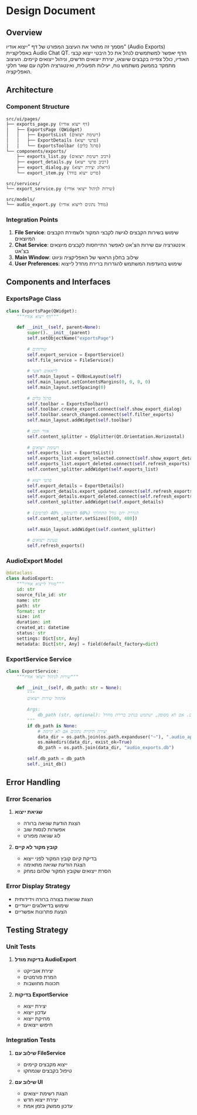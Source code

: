 # Design Document

## Overview

מסמך זה מתאר את העיצוב המפורט של דף "ייצוא אודיו" (Audio Exports) באפליקציית Audio Chat QT. הדף יאפשר למשתמשים לנהל את כל היבטי ייצוא קבצי האודיו, כולל צפייה בקבצים שיוצאו, יצירת ייצואים חדשים, וניהול ייצואים קיימים. העיצוב מתמקד בממשק משתמש נוח, יעילות תפעולית, ואינטגרציה חלקה עם שאר חלקי האפליקציה.

## Architecture

### Component Structure

```
src/ui/pages/
├── exports_page.py (דף ייצוא אודיו)
│   ├── ExportsPage (QWidget)
│   │   ├── ExportsList (רשימת ייצואים)
│   │   ├── ExportDetails (פרטי ייצוא)
│   │   └── ExportsToolbar (סרגל כלים)
└── components/exports/
    ├── exports_list.py (רכיב רשימת ייצואים)
    ├── export_details.py (רכיב פרטי ייצוא)
    ├── export_dialog.py (דיאלוג יצירת ייצוא)
    └── export_item.py (פריט ייצוא בודד)

src/services/
└── export_service.py (שירות לניהול ייצואי אודיו)

src/models/
└── audio_export.py (מודל נתונים לייצוא אודיו)
```

### Integration Points

1. **File Service**: שימוש בשירות הקבצים לגישה לקבצי המקור ולשמירת הקבצים המיוצאים
2. **Chat Service**: אינטגרציה עם שירות הצ'אט לאפשר התייחסות לקבצים מיוצאים בצ'אט
3. **Main Window**: שילוב בחלון הראשי של האפליקציה וניווט
4. **User Preferences**: שימוש בהעדפות המשתמש להגדרות ברירת מחדל לייצוא

## Components and Interfaces

### ExportsPage Class

```python
class ExportsPage(QWidget):
    """דף ייצוא אודיו"""
    
    def __init__(self, parent=None):
        super().__init__(parent)
        self.setObjectName("exportsPage")
        
        # שירותים
        self.export_service = ExportService()
        self.file_service = FileService()
        
        # לייאאוט ראשי
        self.main_layout = QVBoxLayout(self)
        self.main_layout.setContentsMargins(0, 0, 0, 0)
        self.main_layout.setSpacing(0)
        
        # סרגל כלים
        self.toolbar = ExportsToolbar()
        self.toolbar.create_export.connect(self.show_export_dialog)
        self.toolbar.search_changed.connect(self.filter_exports)
        self.main_layout.addWidget(self.toolbar)
        
        # אזור תוכן
        self.content_splitter = QSplitter(Qt.Orientation.Horizontal)
        
        # רשימת ייצואים
        self.exports_list = ExportsList()
        self.exports_list.export_selected.connect(self.show_export_details)
        self.exports_list.export_deleted.connect(self.refresh_exports)
        self.content_splitter.addWidget(self.exports_list)
        
        # פרטי ייצוא
        self.export_details = ExportDetails()
        self.export_details.export_updated.connect(self.refresh_exports)
        self.export_details.export_deleted.connect(self.refresh_exports)
        self.content_splitter.addWidget(self.export_details)
        
        # הגדרת יחס גודל התחלתי (60% לרשימה, 40% לפרטים)
        self.content_splitter.setSizes([600, 400])
        
        self.main_layout.addWidget(self.content_splitter)
        
        # טעינת ייצואים
        self.refresh_exports()
```

### AudioExport Model

```python
@dataclass
class AudioExport:
    """מודל לייצוא אודיו"""
    id: str
    source_file_id: str
    name: str
    path: str
    format: str
    size: int
    duration: int
    created_at: datetime
    status: str
    settings: Dict[str, Any]
    metadata: Dict[str, Any] = field(default_factory=dict)
```

### ExportService Service

```python
class ExportService:
    """שירות לניהול ייצואי אודיו"""
    
    def __init__(self, db_path: str = None):
        """
        אתחול שירות ייצואים
        
        Args:
            db_path (str, optional): נתיב למסד הנתונים. אם לא מסופק, ישתמש בנתיב ברירת מחדל
        """
        if db_path is None:
            # יצירת תיקיית נתונים אם לא קיימת
            data_dir = os.path.join(os.path.expanduser("~"), ".audio_app", "data")
            os.makedirs(data_dir, exist_ok=True)
            db_path = os.path.join(data_dir, "audio_exports.db")
        
        self.db_path = db_path
        self._init_db()
```

## Error Handling

### Error Scenarios

1. **שגיאת ייצוא**
   - הצגת הודעת שגיאה ברורה
   - אפשרות לנסות שוב
   - לוג שגיאה מפורט

2. **קובץ מקור לא קיים**
   - בדיקת קיום קובץ המקור לפני ייצוא
   - הצגת הודעת שגיאה מתאימה
   - הסרת ייצואים שקובץ המקור שלהם נמחק

### Error Display Strategy

- הצגת שגיאות בצורה ברורה וידידותית
- שימוש בדיאלוגים ייעודיים
- הצעת פתרונות אפשריים

## Testing Strategy

### Unit Tests

1. **בדיקות מודל AudioExport**
   - יצירת אובייקט
   - המרת פורמטים
   - תכונות מחושבות

2. **בדיקות ExportService**
   - יצירת ייצוא
   - עדכון ייצוא
   - מחיקת ייצוא
   - חיפוש ייצואים

### Integration Tests

1. **שילוב עם FileService**
   - ייצוא מקבצים קיימים
   - טיפול בקבצים שנמחקו

2. **שילוב עם UI**
   - הצגת רשימת ייצואים
   - יצירת ייצוא חדש
   - עדכון ממשק בזמן אמת
